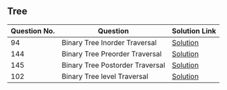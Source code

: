 ## Tree

| Question No. | Question | Solution Link |
|--------------|-----------|----------------|
| 94 | Binary Tree Inorder Traversal | [Solution](https://leetcode.com/submissions/detail/1798926414/) |
| 144 | Binary Tree Preorder Traversal | [Solution](https://leetcode.com/submissions/detail/1798914991/) |
| 145 | Binary Tree Postorder Traversal | [Solution](https://leetcode.com/submissions/detail/1798921555/) |
| 102 | Binary Tree level Traversal | [Solution](https://leetcode.com/submissions/detail/1798981204/) |
